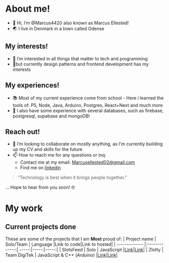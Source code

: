 # About me!
- 👋 Hi, I’m @Marcus4420 also known as Marcus Ellested!
- 🌏 I live in Denmark in a town called Odense
## My interests!
- 👀 I’m interested in all things that matter to tech and programming
- 🌱but currently design patterns and frontend development has my interests
## My experiences!
- 📚 Most of my current experience come from school - Here i learned the tools of: P5, Node, Java, Arduino, Postgres, React+Next and much more
- 🔑 I also have some experience with several databases, such as firebase, postgresql, supabase and mongoDB!
## Reach out!
- 💞️ I’m looking to collaborate on mostly anything, as I'm currently building up my CV and skills for the future
- 📫 How to reach me for any questions or inq: 
  - Contact me at my email: Marcusellested02@gmail.com
  - Find me on [linkedin](https://www.linkedin.com/in/marcus-ellested-39b729216/)

> “Technology is best when it brings people together.”


... Hope to hear from you soon! 🤓


# My work
## Current projects done
These are some of the projects that I am **Most** proud of:
| Project name     | Solo/Team      | Language |Link to code|Link to hosted|
| ------------- |:-------------:| -----:|-----:|-----:|
| SlotsFeed      | Solo | JavaScript |[Link](https://github.com/Marcus4420/SlotsFeed)|[Link](https://github.com/Marcus4420/SlotsFeed)|
| Zlotty    | Team DigiTek      |   JavaScript & C++ (*Arduino*) |[Link](https://github.com/TeamDigiTek/Zlotty)|[Link](https://zlotty.herokuapp.com)|


<!---
Marcus4420/Marcus4420 is a ✨ special ✨ repository because its `README.md` (this file) appears on your GitHub profile.
You can click the Preview link to take a look at your changes.
--->
